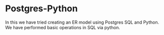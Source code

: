 # Postgres-Python
In this we have tried creating an ER model using Postgres SQL and Python. We have performed basic operations in SQL via python.
